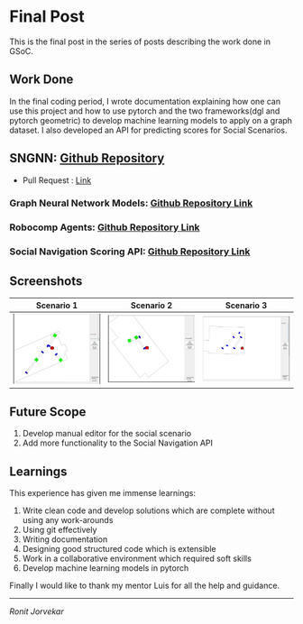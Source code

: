 
# **Final Post**
This is the final post in the series of posts describing the work done in GSoC.

## **Work Done**
In the final coding period, I wrote documentation explaining how one can use this project and how to use pytorch and the two frameworks(dgl and pytorch geometric) to develop machine learning models to apply on a graph dataset. I also developed an API for predicting scores for Social Scenarios.

## **SNGNN: [Github Repository](https://github.com/robocomp/sngnn)**

  * Pull Request : [Link](https://github.com/robocomp/sngnn/pull/1)


### **Graph Neural Network Models: [Github Repository Link](https://github.com/robocomp/sngnn/tree/master/models)**


### **Robocomp Agents: [Github Repository Link](https://github.com/robocomp/sngnn/tree/master/robocomp_agm)**


### **Social Navigation Scoring API: [Github Repository Link](https://github.com/robocomp/sngnn/tree/master/sndgAPI.py)**



## Screenshots
| Scenario 1 | Scenario 2 | Scenario 3|
|--- | --- | --- |
| <img src="https://raw.githubusercontent.com/Ronit-j/GSoC19-Report/master/sn1.png"/> |<img src="https://raw.githubusercontent.com/Ronit-j/GSoC19-Report/master/sn2.png" /> | <img src="https://raw.githubusercontent.com/Ronit-j/GSoC19-Report/master/sn3.png" />|


## Future Scope
1. Develop manual editor for the social scenario
2. Add more functionality to the Social Navigation API

## Learnings
This experience has given me immense learnings:
1. Write clean code and develop solutions which are complete without using any work-arounds
2. Using git effectively
3. Writing documentation
4. Designing good structured code which is extensible
5. Work in a collaborative environment which required soft skills
6. Develop machine learning models in pytorch

Finally I would like to thank my mentor Luis for all the help and guidance.
* * *
*Ronit Jorvekar*
